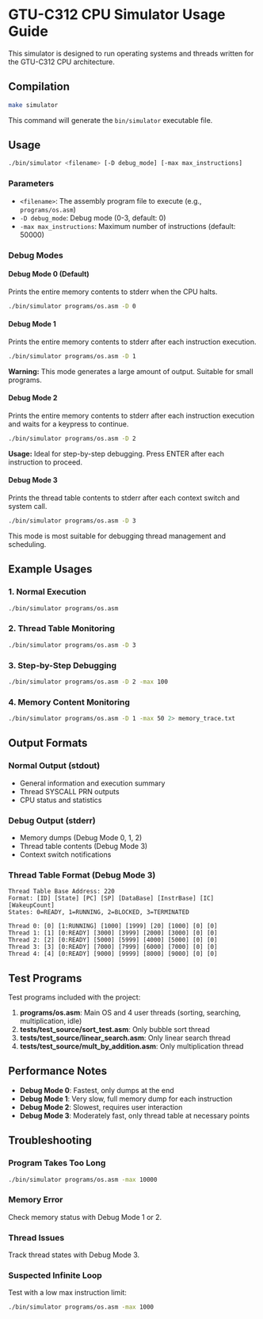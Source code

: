 # GTU-C312 CPU Simulator Usage Guide

This simulator is designed to run operating systems and threads written for the GTU-C312 CPU architecture.

## Compilation

```bash
make simulator
```

This command will generate the `bin/simulator` executable file.

## Usage

```bash
./bin/simulator <filename> [-D debug_mode] [-max max_instructions]
```

### Parameters

- `<filename>`: The assembly program file to execute (e.g., `programs/os.asm`)
- `-D debug_mode`: Debug mode (0-3, default: 0)
- `-max max_instructions`: Maximum number of instructions (default: 50000)

### Debug Modes

#### Debug Mode 0 (Default)

Prints the entire memory contents to stderr when the CPU halts.

```bash
./bin/simulator programs/os.asm -D 0
```

#### Debug Mode 1

Prints the entire memory contents to stderr after each instruction execution.

```bash
./bin/simulator programs/os.asm -D 1
```

**Warning:** This mode generates a large amount of output. Suitable for small programs.

#### Debug Mode 2

Prints the entire memory contents to stderr after each instruction execution and waits for a keypress to continue.

```bash
./bin/simulator programs/os.asm -D 2
```

**Usage:** Ideal for step-by-step debugging. Press ENTER after each instruction to proceed.

#### Debug Mode 3

Prints the thread table contents to stderr after each context switch and system call.

```bash
./bin/simulator programs/os.asm -D 3
```

This mode is most suitable for debugging thread management and scheduling.

## Example Usages

### 1. Normal Execution

```bash
./bin/simulator programs/os.asm
```

### 2. Thread Table Monitoring

```bash
./bin/simulator programs/os.asm -D 3
```

### 3. Step-by-Step Debugging

```bash
./bin/simulator programs/os.asm -D 2 -max 100
```

### 4. Memory Content Monitoring

```bash
./bin/simulator programs/os.asm -D 1 -max 50 2> memory_trace.txt
```

## Output Formats

### Normal Output (stdout)

- General information and execution summary
- Thread SYSCALL PRN outputs
- CPU status and statistics

### Debug Output (stderr)

- Memory dumps (Debug Mode 0, 1, 2)
- Thread table contents (Debug Mode 3)
- Context switch notifications

### Thread Table Format (Debug Mode 3)

```
Thread Table Base Address: 220
Format: [ID] [State] [PC] [SP] [DataBase] [InstrBase] [IC] [WakeupCount]
States: 0=READY, 1=RUNNING, 2=BLOCKED, 3=TERMINATED

Thread 0: [0] [1:RUNNING] [1000] [1999] [20] [1000] [0] [0]
Thread 1: [1] [0:READY] [3000] [3999] [2000] [3000] [0] [0]
Thread 2: [2] [0:READY] [5000] [5999] [4000] [5000] [0] [0]
Thread 3: [3] [0:READY] [7000] [7999] [6000] [7000] [0] [0]
Thread 4: [4] [0:READY] [9000] [9999] [8000] [9000] [0] [0]
```

## Test Programs

Test programs included with the project:

1. **programs/os.asm**: Main OS and 4 user threads (sorting, searching, multiplication, idle)
2. **tests/test_source/sort_test.asm**: Only bubble sort thread
3. **tests/test_source/linear_search.asm**: Only linear search thread
4. **tests/test_source/mult_by_addition.asm**: Only multiplication thread

## Performance Notes

- **Debug Mode 0**: Fastest, only dumps at the end
- **Debug Mode 1**: Very slow, full memory dump for each instruction
- **Debug Mode 2**: Slowest, requires user interaction
- **Debug Mode 3**: Moderately fast, only thread table at necessary points

## Troubleshooting

### Program Takes Too Long

```bash
./bin/simulator programs/os.asm -max 10000
```

### Memory Error

Check memory status with Debug Mode 1 or 2.

### Thread Issues

Track thread states with Debug Mode 3.

### Suspected Infinite Loop

Test with a low max instruction limit:

```bash
./bin/simulator programs/os.asm -max 1000
```
